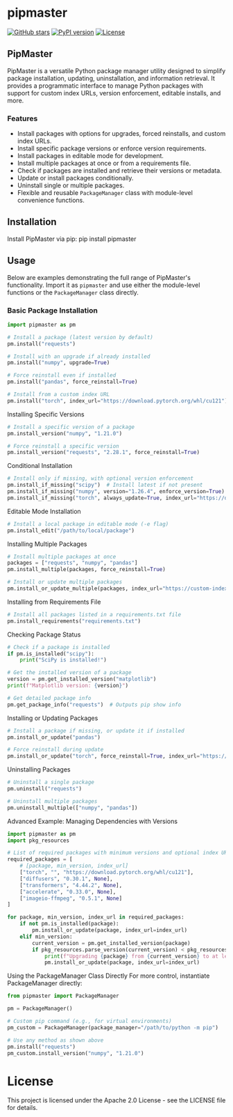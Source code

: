 # pipmaster

[![GitHub stars](https://img.shields.io/github/stars/ParisNeo/pipmaster.svg?style=social&label=Stars)](https://github.com/ParisNeo/pipmaster)
[![PyPI version](https://badge.fury.io/py/pipmaster.svg)](https://badge.fury.io/py/pipmaster)
[![License](https://img.shields.io/badge/License-Apache%202.0-blue.svg)](https://github.com/ParisNeo/pipmaster/blob/main/LICENSE)

## PipMaster

PipMaster is a versatile Python package manager utility designed to simplify package installation, updating, uninstallation, and information retrieval. It provides a programmatic interface to manage Python packages with support for custom index URLs, version enforcement, editable installs, and more.

### Features

- Install packages with options for upgrades, forced reinstalls, and custom index URLs.
- Install specific package versions or enforce version requirements.
- Install packages in editable mode for development.
- Install multiple packages at once or from a requirements file.
- Check if packages are installed and retrieve their versions or metadata.
- Update or install packages conditionally.
- Uninstall single or multiple packages.
- Flexible and reusable `PackageManager` class with module-level convenience functions.

## Installation

Install PipMaster via pip:
pip install pipmaster

## Usage

Below are examples demonstrating the full range of PipMaster's functionality. Import it as `pipmaster` and use either the module-level functions or the `PackageManager` class directly.

### Basic Package Installation

```python
import pipmaster as pm

# Install a package (latest version by default)
pm.install("requests")

# Install with an upgrade if already installed
pm.install("numpy", upgrade=True)

# Force reinstall even if installed
pm.install("pandas", force_reinstall=True)

# Install from a custom index URL
pm.install("torch", index_url="https://download.pytorch.org/whl/cu121")
```
Installing Specific Versions
```python
# Install a specific version of a package
pm.install_version("numpy", "1.21.0")

# Force reinstall a specific version
pm.install_version("requests", "2.28.1", force_reinstall=True)
```
Conditional Installation
```python
# Install only if missing, with optional version enforcement
pm.install_if_missing("scipy")  # Install latest if not present
pm.install_if_missing("numpy", version="1.26.4", enforce_version=True)  # Ensure exact version
pm.install_if_missing("torch", always_update=True, index_url="https://download.pytorch.org/whl/cu121")  # Always update
```
Editable Mode Installation
```python
# Install a local package in editable mode (-e flag)
pm.install_edit("/path/to/local/package")
```
Installing Multiple Packages
```python
# Install multiple packages at once
packages = ["requests", "numpy", "pandas"]
pm.install_multiple(packages, force_reinstall=True)

# Install or update multiple packages
pm.install_or_update_multiple(packages, index_url="https://custom-index.com")
```
Installing from Requirements File
```python
# Install all packages listed in a requirements.txt file
pm.install_requirements("requirements.txt")
```
Checking Package Status
```python
# Check if a package is installed
if pm.is_installed("scipy"):
    print("SciPy is installed!")

# Get the installed version of a package
version = pm.get_installed_version("matplotlib")
print(f"Matplotlib version: {version}")

# Get detailed package info
pm.get_package_info("requests")  # Outputs pip show info
```
Installing or Updating Packages
```python
# Install a package if missing, or update it if installed
pm.install_or_update("pandas")

# Force reinstall during update
pm.install_or_update("torch", force_reinstall=True, index_url="https://download.pytorch.org/whl/cu121")
```
Uninstalling Packages
```python
# Uninstall a single package
pm.uninstall("requests")

# Uninstall multiple packages
pm.uninstall_multiple(["numpy", "pandas"])
```
Advanced Example: Managing Dependencies with Versions
```python
import pipmaster as pm
import pkg_resources

# List of required packages with minimum versions and optional index URLs
required_packages = [
    # [package, min_version, index_url]
    ["torch", "", "https://download.pytorch.org/whl/cu121"],
    ["diffusers", "0.30.1", None],
    ["transformers", "4.44.2", None],
    ["accelerate", "0.33.0", None],
    ["imageio-ffmpeg", "0.5.1", None]
]

for package, min_version, index_url in required_packages:
    if not pm.is_installed(package):
        pm.install_or_update(package, index_url=index_url)
    elif min_version:
        current_version = pm.get_installed_version(package)
        if pkg_resources.parse_version(current_version) < pkg_resources.parse_version(min_version):
            print(f"Upgrading {package} from {current_version} to at least {min_version}")
            pm.install_or_update(package, index_url=index_url)
```
Using the PackageManager Class Directly
For more control, instantiate PackageManager directly:
```python
from pipmaster import PackageManager

pm = PackageManager()

# Custom pip command (e.g., for virtual environments)
pm_custom = PackageManager(package_manager="/path/to/python -m pip")

# Use any method as shown above
pm.install("requests")
pm_custom.install_version("numpy", "1.21.0")
```

# License
This project is licensed under the Apache 2.0 License - see the LICENSE file for details.

